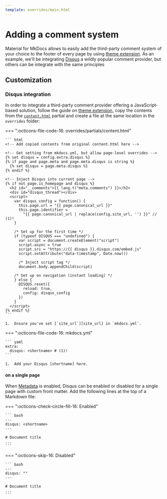 ```yaml
---
template: overrides/main.html
---
```


# Adding a comment system

Material for MkDocs allows to easily add the third-party comment system of your
choice to the footer of every page by using [theme extension]. As an example,
we'll be integrating [Disqus] a wildly popular comment provider, but others
can be integrate with the same principles

  [Disqus]: https://disqus.com/

## Customization

### Disqus integration

In order to integrate a third-party comment provider offering a JavaScript-based
solution, follow the guide on [theme extension], copy the contents from the
[`content.html`][content partial] partial and create a file at the same location
in the `overrides` folder:

=== ":octicons-file-code-16: overrides/partials/content.html"

    ``` html
    <!-- Add copied contents from original content.html here -->

    <!-- Get setting from mkdocs.yml, but allow page-level overrides -->
    {% set disqus = config.extra.disqus %}
    {% if page and page.meta and page.meta.disqus is string %}
      {% set disqus = page.meta.disqus %}
    {% endif %}

    <!-- Inject Disqus into current page -->
    {% if not page.is_homepage and disqus %}
      <h2 id="__comments">{{ lang.t("meta.comments") }}</h2>
      <div id="disqus_thread"></div>
      <script>
        var disqus_config = function() {
          this.page.url = "{{ page.canonical_url }}"
          this.page.identifier =
            "{{ page.canonical_url | replace(config.site_url, '') }}" // (1)!
        }

        /* Set up for the first time */
        if (typeof DISQUS === "undefined") {
          var script = document.createElement("script")
          script.async = true
          script.src = "https://{{ disqus }}.disqus.com/embed.js"
          script.setAttribute("data-timestamp", Date.now())

          /* Inject script tag */
          document.body.appendChild(script)

        /* Set up on navigation (instant loading) */
        } else {
          DISQUS.reset({
            reload: true,
            config: disqus_config
          })
        }
      </script>
    {% endif %}
    ```

    1.  Ensure you've set [`site_url`][site_url] in `mkdocs.yml`.

=== ":octicons-file-code-16: mkdocs.yml"

    ``` yaml
    extra:
      disqus: <shortname> # (1)!
    ```

    1.  Add your Disqus [shortname] here.

  [theme extension]: ../customization.md#extending-the-theme
  [content partial]: https://github.com/squidfunk/mkdocs-material/blob/master/src/partials/content.html
  [shortname]: https://help.disqus.com/en/articles/1717111-what-s-a-shortname

#### on a single page

When [Metadata] is enabled, Disqus can be enabled or disabled for a single page
with custom front matter. Add the following lines at the top of a Markdown file:

=== ":octicons-check-circle-fill-16: Enabled"

    ``` bash
    ---
    disqus: <shortname>
    ---

    # Document title
    ...
    ```

=== ":octicons-skip-16: Disabled"

    ``` bash
    ---
    disqus: ""
    ---

    # Document title
    ...
    ```

  [Metadata]: extensions/python-markdown.md#metadata
